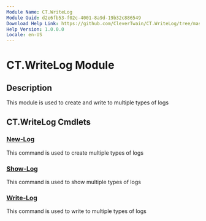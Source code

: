```yaml
---
Module Name: CT.WriteLog
Module Guid: d2e6fb53-f02c-4001-8a9d-19b32c886549
Download Help Link: https://github.com/CleverTwain/CT.WriteLog/tree/master/docs/UpdatableHelp
Help Version: 1.0.0.0
Locale: en-US
---
```


# CT.WriteLog Module
## Description
This module is used to create and write to multiple types of logs

## CT.WriteLog Cmdlets
### [New-Log](New-Log.md)
This command is used to create multiple types of logs

### [Show-Log](Show-Log.md)
This command is used to show multiple types of logs

### [Write-Log](Write-Log.md)
This command is used to write to multiple types of logs

